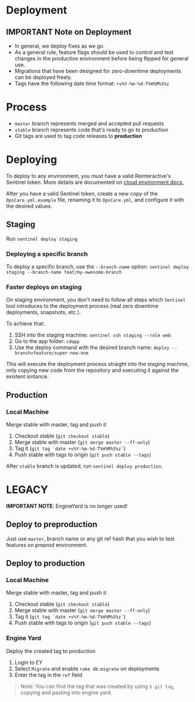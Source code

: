 # Deployment

## IMPORTANT Note on Deployment

- In general, we deploy fixes as we go.
- As a general rule, feature flags should be used to control and test changes in the production environment before being flipped for general use.
- Migrations that have been designed for zero-downtime deployments can be deployed freely.
- Tags have the following date time format: `+v%Y-%m-%d-T%H%M%S%z`

# Process

- `master` branch represents merged and accepted pull requests
- `stable` branch represents code that's ready to go to production
- Git tags are used to tag code releases to **production**


# Deploying

To deploy to any environment, you must have a valid Reinteractive's Sentinel token. More details are documented on [cloud environment docs.](cloud-environments.md)

After you have a valid Sentinel token, create a new copy of the `OpsCare.yml.example` file, renaming it to `OpsCare.yml`, and configure it with the desired values.

## Staging

Run `sentinel deploy staging`

### Deploying a specific branch

To deploy a specific branch, use the `--branch-name` option: `sentinel deploy staging --branch-name feat/my-awesome-branch`

### Faster deploys on staging

On staging environment, you don't need to follow all steps which `Sentinel` tool introduces to the deployment process (real zero downtime deployments, snapshots, etc.).

To achieve that:

1. SSH into the staging machine: `sentinel ssh staging --role web`
2. Go to the app folder: `cdapp`
3. Use the deploy command with the desired branch name: `deploy --branch=feature/super-new-one`

This will execute the deployment process straight into the staging machine, only copying new code from the repository and executing it against the existent isntance.

## Production

### Local Machine

Merge stable with master, tag and push it

1. Checkout stable (`git checkout stable`)
1. Merge stable with master (`git merge master --ff-only`)
1. Tag it (`` git tag `date +v%Y-%m-%d-T%H%M%S%z` ``)
1. Push stable with tags to origin (`git push stable --tags`)

After `stable` branch is updated, run `sentinel deploy production`.

# LEGACY

**IMPORTANT NOTE**: EngineYard is no longer used!

## Deploy to preproduction

Just use `master`, branch name or any git ref hash that you wish to test features on preprod environment.

## Deploy to production

### Local Machine

Merge stable with master, tag and push it

1. Checkout stable (`git checkout stable`)
1. Merge stable with master (`git merge master --ff-only`)
1. Tag it (`` git tag `date +v%Y-%m-%d-T%H%M%S%z` ``)
1. Push stable with tags to origin (`git push stable --tags`)

### Engine Yard

Deploy the created tag to production

1. Login to EY
1. Select `Migrate` and enable `rake db:migrate` on deployments
1. Enter the tag in the `ref` field

> Note: You can find the tag that was created by using `$ git tag`, copying and pasting into engine yard.
